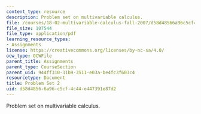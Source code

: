 ```yaml
---
content_type: resource
description: Problem set on multivariable calculus.
file: /courses/18-02-multivariable-calculus-fall-2007/d58d48566a96c5cf4c44e447391e87d2_ps2.pdf
file_size: 107544
file_type: application/pdf
learning_resource_types:
- Assignments
license: https://creativecommons.org/licenses/by-nc-sa/4.0/
ocw_type: OCWFile
parent_title: Assignments
parent_type: CourseSection
parent_uid: 944ff310-31b9-3511-e03a-be4fc3f603c4
resourcetype: Document
title: Problem Set 2
uid: d58d4856-6a96-c5cf-4c44-e447391e87d2
---
```

Problem set on multivariable calculus.